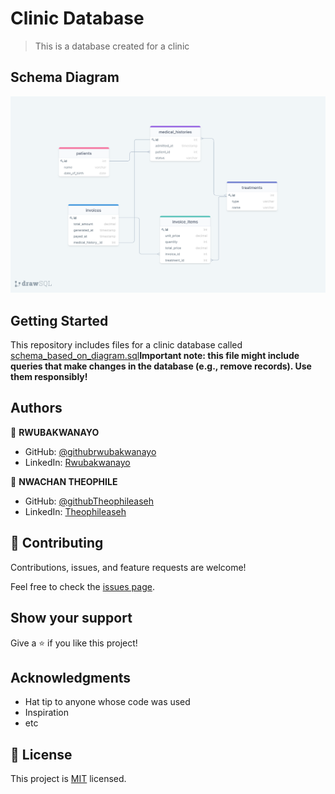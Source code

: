 # Clinic Database

>This is a database created for a clinic

## Schema Diagram
![](./clinic_diagram.png)

## Getting Started

This repository includes files for a clinic database called [schema_based_on_diagram.sql](./schema_based_on_diagram.sql)**Important note: this file might include queries that make changes in the database (e.g., remove records). Use them responsibly!**


## Authors
:bust_in_silhouette: **RWUBAKWANAYO**
- GitHub: [@githubrwubakwanayo](https://github.com/RWUBAKWANAYO)
- LinkedIn: [Rwubakwanayo](https://www.linkedin.com/in/rwubakwanayo-olivier)

:bust_in_silhouette: **NWACHAN THEOPHILE**
- GitHub: [@githubTheophileaseh](https://github.com/Theophileaseh)
- LinkedIn: [Theophileaseh](https://www.linkedin.com/in/nwachan-theophile/)

## 🤝 Contributing

Contributions, issues, and feature requests are welcome!

Feel free to check the [issues page](../../issues/).

## Show your support

Give a ⭐️ if you like this project!

## Acknowledgments

- Hat tip to anyone whose code was used
- Inspiration
- etc

## 📝 License

This project is [MIT](https://github.com/git/git-scm.com/blob/main/MIT-LICENSE.txt) licensed.
